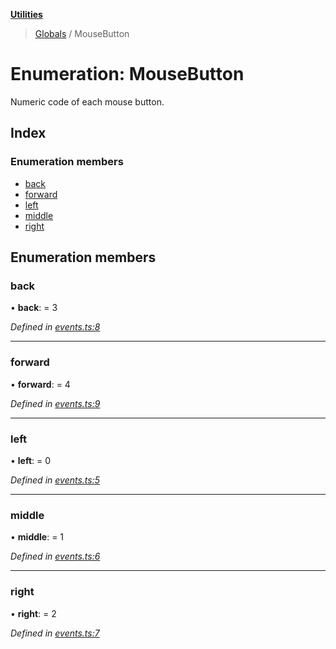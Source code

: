 **[Utilities](../README.md)**

> [Globals](../README.md) / MouseButton

# Enumeration: MouseButton

Numeric code of each mouse button.

## Index

### Enumeration members

* [back](mousebutton.md#back)
* [forward](mousebutton.md#forward)
* [left](mousebutton.md#left)
* [middle](mousebutton.md#middle)
* [right](mousebutton.md#right)

## Enumeration members

### back

•  **back**:  = 3

*Defined in [events.ts:8](https://github.com/noobiept/utilities/blob/22280e5/source/events.ts#L8)*

___

### forward

•  **forward**:  = 4

*Defined in [events.ts:9](https://github.com/noobiept/utilities/blob/22280e5/source/events.ts#L9)*

___

### left

•  **left**:  = 0

*Defined in [events.ts:5](https://github.com/noobiept/utilities/blob/22280e5/source/events.ts#L5)*

___

### middle

•  **middle**:  = 1

*Defined in [events.ts:6](https://github.com/noobiept/utilities/blob/22280e5/source/events.ts#L6)*

___

### right

•  **right**:  = 2

*Defined in [events.ts:7](https://github.com/noobiept/utilities/blob/22280e5/source/events.ts#L7)*
